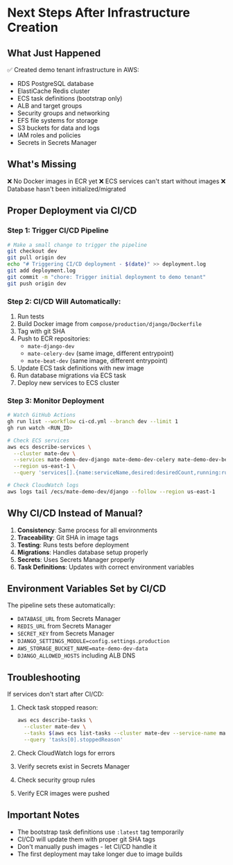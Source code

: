 # Next Steps After Infrastructure Creation

## What Just Happened
✅ Created demo tenant infrastructure in AWS:
- RDS PostgreSQL database
- ElastiCache Redis cluster  
- ECS task definitions (bootstrap only)
- ALB and target groups
- Security groups and networking
- EFS file systems for storage
- S3 buckets for data and logs
- IAM roles and policies
- Secrets in Secrets Manager

## What's Missing
❌ No Docker images in ECR yet
❌ ECS services can't start without images
❌ Database hasn't been initialized/migrated

## Proper Deployment via CI/CD

### Step 1: Trigger CI/CD Pipeline
```bash
# Make a small change to trigger the pipeline
git checkout dev
git pull origin dev
echo "# Triggering CI/CD deployment - $(date)" >> deployment.log
git add deployment.log
git commit -m "chore: Trigger initial deployment to demo tenant"
git push origin dev
```

### Step 2: CI/CD Will Automatically:
1. Run tests
2. Build Docker image from `compose/production/django/Dockerfile`
3. Tag with git SHA
4. Push to ECR repositories:
   - `mate-django-dev`
   - `mate-celery-dev` (same image, different entrypoint)
   - `mate-beat-dev` (same image, different entrypoint)
5. Update ECS task definitions with new image
6. Run database migrations via ECS task
7. Deploy new services to ECS cluster

### Step 3: Monitor Deployment
```bash
# Watch GitHub Actions
gh run list --workflow ci-cd.yml --branch dev --limit 1
gh run watch <RUN_ID>

# Check ECS services
aws ecs describe-services \
  --cluster mate-dev \
  --services mate-demo-dev-django mate-demo-dev-celery mate-demo-dev-beat \
  --region us-east-1 \
  --query 'services[].{name:serviceName,desired:desiredCount,running:runningCount}'

# Check CloudWatch logs
aws logs tail /ecs/mate-demo-dev/django --follow --region us-east-1
```

## Why CI/CD Instead of Manual?

1. **Consistency**: Same process for all environments
2. **Traceability**: Git SHA in image tags
3. **Testing**: Runs tests before deployment
4. **Migrations**: Handles database setup properly
5. **Secrets**: Uses Secrets Manager properly
6. **Task Definitions**: Updates with correct environment variables

## Environment Variables Set by CI/CD

The pipeline sets these automatically:
- `DATABASE_URL` from Secrets Manager
- `REDIS_URL` from Secrets Manager  
- `SECRET_KEY` from Secrets Manager
- `DJANGO_SETTINGS_MODULE=config.settings.production`
- `AWS_STORAGE_BUCKET_NAME=mate-demo-dev-data`
- `DJANGO_ALLOWED_HOSTS` including ALB DNS

## Troubleshooting

If services don't start after CI/CD:
1. Check task stopped reason:
   ```bash
   aws ecs describe-tasks \
     --cluster mate-dev \
     --tasks $(aws ecs list-tasks --cluster mate-dev --service-name mate-demo-dev-django --query 'taskArns[0]' --output text) \
     --query 'tasks[0].stoppedReason'
   ```

2. Check CloudWatch logs for errors
3. Verify secrets exist in Secrets Manager
4. Check security group rules
5. Verify ECR images were pushed

## Important Notes

- The bootstrap task definitions use `:latest` tag temporarily
- CI/CD will update them with proper git SHA tags
- Don't manually push images - let CI/CD handle it
- The first deployment may take longer due to image builds